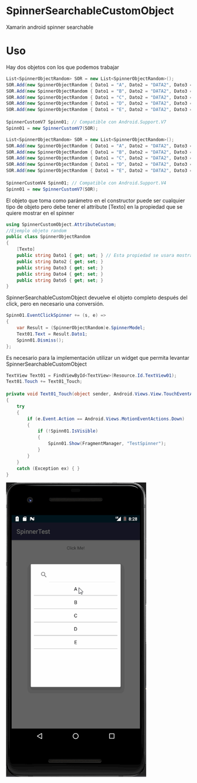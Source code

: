 # SpinnerSearchableCustomObject
Xamarin android spinner searchable

# Uso
Hay dos objetos con los que podemos trabajar

```csharp
List<SpinnerObjectRandom> SOR = new List<SpinnerObjectRandom>();
SOR.Add(new SpinnerObjectRandom { Dato1 = "A", Dato2 = "DATA2", Dato3 = "DATA3", Dato4 = "DATA4", Dato5 = "DATA5" });
SOR.Add(new SpinnerObjectRandom { Dato1 = "B", Dato2 = "DATA2", Dato3 = "DATA3", Dato4 = "DATA4", Dato5 = "DATA5" });
SOR.Add(new SpinnerObjectRandom { Dato1 = "C", Dato2 = "DATA2", Dato3 = "DATA3", Dato4 = "DATA4", Dato5 = "DATA5" });
SOR.Add(new SpinnerObjectRandom { Dato1 = "D", Dato2 = "DATA2", Dato3 = "DATA3", Dato4 = "DATA4", Dato5 = "DATA5" });
SOR.Add(new SpinnerObjectRandom { Dato1 = "E", Dato2 = "DATA2", Dato3 = "DATA3", Dato4 = "DATA4", Dato5 = "DATA5" });

SpinnerCustomV7 Spinn01; // Compatible con Android.Support.V7
Spinn01 = new SpinnerCustomV7(SOR);
```

```csharp
List<SpinnerObjectRandom> SOR = new List<SpinnerObjectRandom>();
SOR.Add(new SpinnerObjectRandom { Dato1 = "A", Dato2 = "DATA2", Dato3 = "DATA3", Dato4 = "DATA4", Dato5 = "DATA5" });
SOR.Add(new SpinnerObjectRandom { Dato1 = "B", Dato2 = "DATA2", Dato3 = "DATA3", Dato4 = "DATA4", Dato5 = "DATA5" });
SOR.Add(new SpinnerObjectRandom { Dato1 = "C", Dato2 = "DATA2", Dato3 = "DATA3", Dato4 = "DATA4", Dato5 = "DATA5" });
SOR.Add(new SpinnerObjectRandom { Dato1 = "D", Dato2 = "DATA2", Dato3 = "DATA3", Dato4 = "DATA4", Dato5 = "DATA5" });
SOR.Add(new SpinnerObjectRandom { Dato1 = "E", Dato2 = "DATA2", Dato3 = "DATA3", Dato4 = "DATA4", Dato5 = "DATA5" });

SpinnerCustomV4 Spinn01; // Compatible con Android.Support.V4
Spinn01 = new SpinnerCustomV7(SOR);
```
El objeto que toma como parámetro en el constructor puede ser cualquier tipo de objeto pero debe tener el attribute [Texto] en la propiedad que se quiere mostrar en el spinner

```csharp
using SpinnerCustomObject.AttributeCustom;
//Ejemplo objeto random
public class SpinnerObjectRandom
{
    [Texto]
    public string Dato1 { get; set; } // Esta propiedad se usara mostrar en el spinner
    public string Dato2 { get; set; }
    public string Dato3 { get; set; }
    public string Dato4 { get; set; }
    public string Dato5 { get; set; }
}
```
SpinnerSearchableCustomObject devuelve el objeto completo después del click, pero en necesario una conversión.

```csharp
Spinn01.EventClickSpinner += (s, e) =>
{
    var Result = (SpinnerObjectRandom)e.SpinnerModel;
    Text01.Text = Result.Dato1;
    Spinn01.Dismiss();
};
```
Es necesario para la implementación utilizar un widget que permita levantar SpinnerSearchableCustomObject

```csharp
TextView Text01 = FindViewById<TextView>(Resource.Id.TextView01);
Text01.Touch += Text01_Touch;

private void Text01_Touch(object sender, Android.Views.View.TouchEventArgs e)
{
    try
    {
        if (e.Event.Action == Android.Views.MotionEventActions.Down)
        {
            if (!Spinn01.IsVisible)
            {
                Spinn01.Show(FragmentManager, "TestSpinner");
            }
        }
    }
    catch (Exception ex) { }
}

```

![](https://github.com/Rainbowdashx1/SpinnerSearchableCustomObject/blob/master/SpinnerCustomObject/Resources/GiftSpinner.gif)
